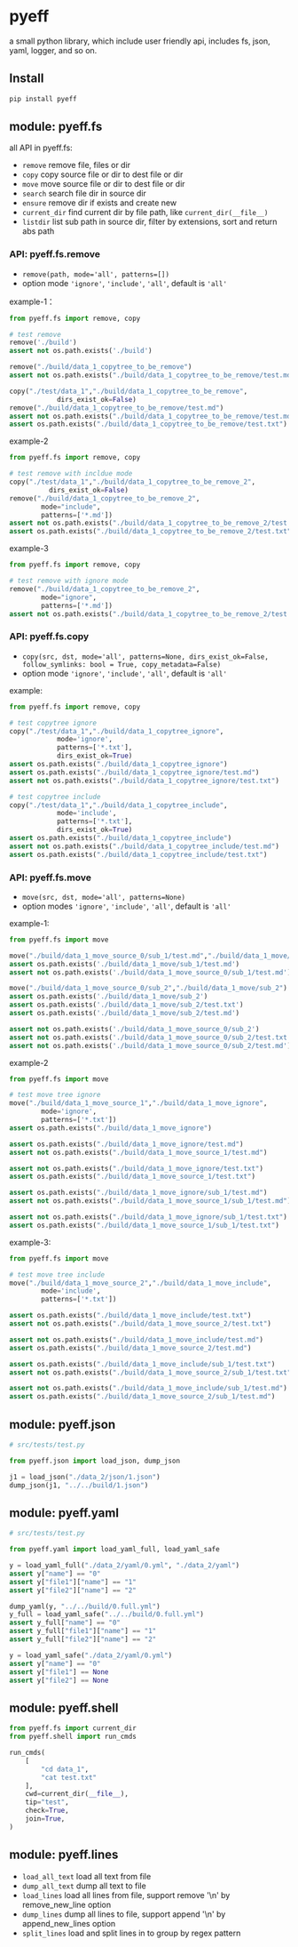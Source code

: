 # pyeff

a small python library, which include user friendly api, includes fs, json, yaml, logger, and so on.

## Install

```bash
pip install pyeff
```

## module: pyeff.fs

all API in pyeff.fs:

* `remove` remove file, files or dir
* `copy` copy source file or dir to dest file or dir
* `move` move source file or dir to dest file or dir
* `search` search file dir in source dir
* `ensure` remove dir if exists and create new
* `current_dir` find current dir by file path, like `current_dir(__file__)`
* `listdir` list sub path in source dir, filter by extensions, sort and return abs path

### API: pyeff.fs.remove

* `remove(path, mode='all', patterns=[])`
* option mode  `'ignore'`, `'include'`, `'all'`, default is `'all'`

example-1：

```python
from pyeff.fs import remove, copy

# test remove
remove('./build')
assert not os.path.exists('./build')

remove("./build/data_1_copytree_to_be_remove")
assert not os.path.exists("./build/data_1_copytree_to_be_remove/test.md")

copy("./test/data_1","./build/data_1_copytree_to_be_remove", 
            dirs_exist_ok=False)
remove("./build/data_1_copytree_to_be_remove/test.md")
assert not os.path.exists("./build/data_1_copytree_to_be_remove/test.md")
assert os.path.exists("./build/data_1_copytree_to_be_remove/test.txt")
```

example-2

```python
from pyeff.fs import remove, copy

# test remove with incldue mode
copy("./test/data_1","./build/data_1_copytree_to_be_remove_2", 
          dirs_exist_ok=False)
remove("./build/data_1_copytree_to_be_remove_2", 
        mode="include", 
        patterns=['*.md'])
assert not os.path.exists("./build/data_1_copytree_to_be_remove_2/test.md")
assert os.path.exists("./build/data_1_copytree_to_be_remove_2/test.txt")
```

example-3

```python
from pyeff.fs import remove, copy

# test remove with ignore mode
remove("./build/data_1_copytree_to_be_remove_2", 
        mode="ignore",
        patterns=['*.md'])
assert not os.path.exists("./build/data_1_copytree_to_be_remove_2/test.txt")
```

### API: pyeff.fs.copy

* `copy(src, dst, mode='all', patterns=None, dirs_exist_ok=False, follow_symlinks: bool = True, copy_metadata=False)`
* option mode `'ignore'`, `'include'`, `'all'`, default is `'all'`

example:

```python
from pyeff.fs import remove, copy

# test copytree ignore
copy("./test/data_1","./build/data_1_copytree_ignore", 
            mode='ignore', 
            patterns=['*.txt'], 
            dirs_exist_ok=True)
assert os.path.exists("./build/data_1_copytree_ignore")
assert os.path.exists("./build/data_1_copytree_ignore/test.md")
assert not os.path.exists("./build/data_1_copytree_ignore/test.txt")

# test copytree include
copy("./test/data_1","./build/data_1_copytree_include", 
            mode='include', 
            patterns=['*.txt'], 
            dirs_exist_ok=True)
assert os.path.exists("./build/data_1_copytree_include")
assert not os.path.exists("./build/data_1_copytree_include/test.md")
assert os.path.exists("./build/data_1_copytree_include/test.txt")
```

### API: pyeff.fs.move

* `move(src, dst, mode='all', patterns=None)`
* option modes `'ignore'`, `'include'`, `'all'`, default is `'all'`

example-1:

```python
from pyeff.fs import move

move("./build/data_1_move_source_0/sub_1/test.md","./build/data_1_move/sub_1/test.md")
assert os.path.exists('./build/data_1_move/sub_1/test.md')
assert not os.path.exists('./build/data_1_move_source_0/sub_1/test.md')

move("./build/data_1_move_source_0/sub_2","./build/data_1_move/sub_2")
assert os.path.exists('./build/data_1_move/sub_2')
assert os.path.exists('./build/data_1_move/sub_2/test.txt')
assert os.path.exists('./build/data_1_move/sub_2/test.md')

assert not os.path.exists('./build/data_1_move_source_0/sub_2')
assert not os.path.exists('./build/data_1_move_source_0/sub_2/test.txt')
assert not os.path.exists('./build/data_1_move_source_0/sub_2/test.md')
```

example-2

```python
from pyeff.fs import move

# test move tree ignore
move("./build/data_1_move_source_1","./build/data_1_move_ignore", 
        mode='ignore', 
        patterns=['*.txt'])
assert os.path.exists("./build/data_1_move_ignore")

assert os.path.exists("./build/data_1_move_ignore/test.md")
assert not os.path.exists("./build/data_1_move_source_1/test.md")

assert not os.path.exists("./build/data_1_move_ignore/test.txt")
assert os.path.exists("./build/data_1_move_source_1/test.txt")

assert os.path.exists("./build/data_1_move_ignore/sub_1/test.md")
assert not os.path.exists("./build/data_1_move_source_1/sub_1/test.md")

assert not os.path.exists("./build/data_1_move_ignore/sub_1/test.txt")
assert os.path.exists("./build/data_1_move_source_1/sub_1/test.txt")
```

example-3:

```python
from pyeff.fs import move

# test move tree include
move("./build/data_1_move_source_2","./build/data_1_move_include", 
        mode='include', 
        patterns=['*.txt'])

assert os.path.exists("./build/data_1_move_include/test.txt")
assert not os.path.exists("./build/data_1_move_source_2/test.txt")

assert not os.path.exists("./build/data_1_move_include/test.md")
assert os.path.exists("./build/data_1_move_source_2/test.md")

assert os.path.exists("./build/data_1_move_include/sub_1/test.txt")
assert not os.path.exists("./build/data_1_move_source_2/sub_1/test.txt")

assert not os.path.exists("./build/data_1_move_include/sub_1/test.md")
assert os.path.exists("./build/data_1_move_source_2/sub_1/test.md")
```

## module: pyeff.json

```python
# src/tests/test.py

from pyeff.json import load_json, dump_json

j1 = load_json("./data_2/json/1.json")
dump_json(j1, "../../build/1.json")

```

## module: pyeff.yaml

```python
# src/tests/test.py

from pyeff.yaml import load_yaml_full, load_yaml_safe

y = load_yaml_full("./data_2/yaml/0.yml", "./data_2/yaml")
assert y["name"] == "0"
assert y["file1"]["name"] == "1"
assert y["file2"]["name"] == "2"

dump_yaml(y, "../../build/0.full.yml")
y_full = load_yaml_safe("../../build/0.full.yml")
assert y_full["name"] == "0"
assert y_full["file1"]["name"] == "1"
assert y_full["file2"]["name"] == "2"

y = load_yaml_safe("./data_2/yaml/0.yml")
assert y["name"] == "0"
assert y["file1"] == None
assert y["file2"] == None

```

## module: pyeff.shell

```python
from pyeff.fs import current_dir
from pyeff.shell import run_cmds

run_cmds(
    [
        "cd data_1", 
        "cat test.txt"
    ],
    cwd=current_dir(__file__),
    tip="test",
    check=True,
    join=True,
)

```

## module: pyeff.lines

* `load_all_text` load all text from file
* `dump_all_text` dump all text to file
* `load_lines` load all lines from file, support remove '\n' by remove_new_line option
* `dump_lines` dump all lines to file, support append '\n' by append_new_lines option
* `split_lines` load and split lines in to group by regex pattern
